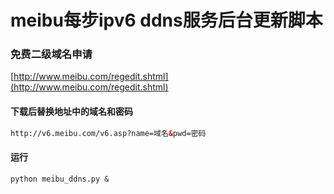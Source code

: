 # meibu每步ipv6 ddns服务后台更新脚本

### 免费二级域名申请

[http://www.meibu.com/regedit.shtml](http://www.meibu.com/regedit.shtml)

#### 下载后替换地址中的域名和密码

```html
http://v6.meibu.com/v6.asp?name=域名&pwd=密码
```

#### 运行

```shell
python meibu_ddns.py &
```